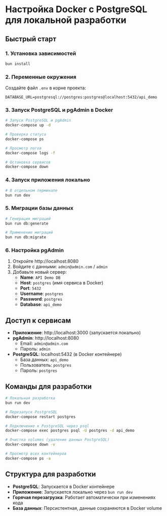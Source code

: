 # Настройка Docker с PostgreSQL для локальной разработки

## Быстрый старт

### 1. Установка зависимостей

```bash
bun install
```

### 2. Переменные окружения

Создайте файл `.env` в корне проекта:

```env
DATABASE_URL=postgresql://postgres:postgres@localhost:5432/api_demo
```

### 3. Запуск PostgreSQL и pgAdmin в Docker

```bash
# Запуск PostgreSQL и pgAdmin
docker-compose up -d

# Проверка статуса
docker-compose ps

# Просмотр логов
docker-compose logs -f

# Остановка сервисов
docker-compose down
```

### 4. Запуск приложения локально

```bash
# В отдельном терминале
bun run dev
```

### 5. Миграции базы данных

```bash
# Генерация миграций
bun run db:generate

# Применение миграций
bun run db:migrate
```

### 6. Настройка pgAdmin

1. Откройте http://localhost:8080
2. Войдите с данными: `admin@admin.com` / `admin`
3. Добавьте новый сервер:
   - **Name**: `API Demo DB`
   - **Host**: `postgres` (имя сервиса в Docker)
   - **Port**: `5432`
   - **Username**: `postgres`
   - **Password**: `postgres`
   - **Database**: `api_demo`

## Доступ к сервисам

- **Приложение**: http://localhost:3000 (запускается локально)
- **pgAdmin**: http://localhost:8080
  - Email: `admin@admin.com`
  - Пароль: `admin`
- **PostgreSQL**: localhost:5432 (в Docker контейнере)
  - База данных: `api_demo`
  - Пользователь: `postgres`
  - Пароль: `postgres`

## Команды для разработки

```bash
# Локальная разработка
bun run dev

# Перезапуск PostgreSQL
docker-compose restart postgres

# Подключение к PostgreSQL через psql
docker-compose exec postgres psql -U postgres -d api_demo

# Очистка volumes (удаление данных PostgreSQL)
docker-compose down -v

# Просмотр всех контейнеров
docker-compose ps -a
```

## Структура для разработки

- **PostgreSQL**: Запускается в Docker контейнере
- **Приложение**: Запускается локально через `bun run dev`
- **Горячая перезагрузка**: Работает автоматически при изменениях кода
- **База данных**: Персистентная, данные сохраняются в Docker volume
